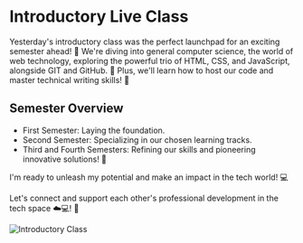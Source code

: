 # Introductory Live Class

Yesterday's introductory class was the perfect launchpad for an exciting semester ahead! 🎉 We're diving into general computer science, the world of web technology, exploring the powerful trio of HTML, CSS, and JavaScript, alongside GIT and GitHub. 🤖 Plus, we'll learn how to host our code and master technical writing skills! 📝

## Semester Overview
- First Semester: Laying the foundation.
- Second Semester: Specializing in our chosen learning tracks.
- Third and Fourth Semesters: Refining our skills and pioneering innovative solutions! 💪

I'm ready to unleash my potential and make an impact in the tech world! 💻 

Let's connect and support each other's professional development in the tech space ☁️💻! 🤝

![Introductory Class](https://github.com/Joseph-Ibeh/AltSchool_learning_journey/blob/main/images/week%201.%2018th%20may-2024.jpg)
